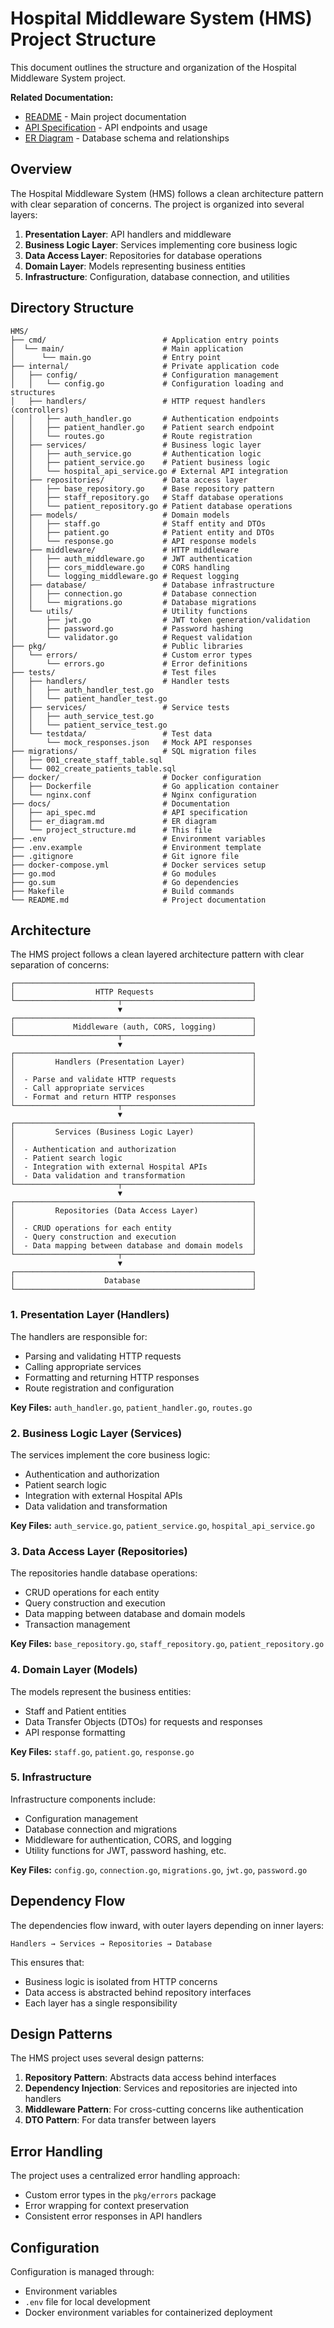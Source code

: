 # Hospital Middleware System (HMS) Project Structure

This document outlines the structure and organization of the Hospital Middleware System project.

**Related Documentation:**
- [README](../README.md) - Main project documentation
- [API Specification](./api_spec.md) - API endpoints and usage
- [ER Diagram](./er_diagram.md) - Database schema and relationships

## Overview

The Hospital Middleware System (HMS) follows a clean architecture pattern with clear separation of concerns. The project is organized into several layers:

1. **Presentation Layer**: API handlers and middleware
2. **Business Logic Layer**: Services implementing core business logic
3. **Data Access Layer**: Repositories for database operations
4. **Domain Layer**: Models representing business entities
5. **Infrastructure**: Configuration, database connection, and utilities

## Directory Structure

```
HMS/
├── cmd/                          # Application entry points
│  └── main/                      # Main application
│      └── main.go                # Entry point
├── internal/                     # Private application code
│   ├── config/                   # Configuration management
│   │   └── config.go             # Configuration loading and structures
│   ├── handlers/                 # HTTP request handlers (controllers)
│   │   ├── auth_handler.go       # Authentication endpoints
│   │   ├── patient_handler.go    # Patient search endpoint
│   │   └── routes.go             # Route registration
│   ├── services/                 # Business logic layer
│   │   ├── auth_service.go       # Authentication logic
│   │   ├── patient_service.go    # Patient business logic
│   │   └── hospital_api_service.go # External API integration
│   ├── repositories/             # Data access layer
│   │   ├── base_repository.go    # Base repository pattern
│   │   ├── staff_repository.go   # Staff database operations
│   │   └── patient_repository.go # Patient database operations
│   ├── models/                   # Domain models
│   │   ├── staff.go              # Staff entity and DTOs
│   │   ├── patient.go            # Patient entity and DTOs
│   │   └── response.go           # API response models
│   ├── middleware/               # HTTP middleware
│   │   ├── auth_middleware.go    # JWT authentication
│   │   ├── cors_middleware.go    # CORS handling
│   │   └── logging_middleware.go # Request logging
│   ├── database/                 # Database infrastructure
│   │   ├── connection.go         # Database connection
│   │   └── migrations.go         # Database migrations
│   └── utils/                    # Utility functions
│       ├── jwt.go                # JWT token generation/validation
│       ├── password.go           # Password hashing
│       └── validator.go          # Request validation
├── pkg/                          # Public libraries
│   └── errors/                   # Custom error types
│       └── errors.go             # Error definitions
├── tests/                        # Test files
│   ├── handlers/                 # Handler tests
│   │   ├── auth_handler_test.go
│   │   └── patient_handler_test.go
│   ├── services/                 # Service tests
│   │   ├── auth_service_test.go
│   │   └── patient_service_test.go
│   └── testdata/                 # Test data
│       └── mock_responses.json   # Mock API responses
├── migrations/                   # SQL migration files
│   ├── 001_create_staff_table.sql
│   └── 002_create_patients_table.sql
├── docker/                       # Docker configuration
│   ├── Dockerfile                # Go application container
│   └── nginx.conf                # Nginx configuration
├── docs/                         # Documentation
│   ├── api_spec.md               # API specification
│   ├── er_diagram.md             # ER diagram
│   └── project_structure.md      # This file
├── .env                          # Environment variables
├── .env.example                  # Environment template
├── .gitignore                    # Git ignore file
├── docker-compose.yml            # Docker services setup
├── go.mod                        # Go modules
├── go.sum                        # Go dependencies
├── Makefile                      # Build commands
└── README.md                     # Project documentation
```

## Architecture

The HMS project follows a clean layered architecture pattern with clear separation of concerns:

```
┌─────────────────────────────────────────────────────┐
│                  HTTP Requests                      │
└───────────────────────┬─────────────────────────────┘
                        ▼
┌─────────────────────────────────────────────────────┐
│             Middleware (auth, CORS, logging)        │
└───────────────────────┬─────────────────────────────┘
                        ▼
┌─────────────────────────────────────────────────────┐
│         Handlers (Presentation Layer)               │
│                                                     │
│  - Parse and validate HTTP requests                 │
│  - Call appropriate services                        │
│  - Format and return HTTP responses                 │
└───────────────────────┬─────────────────────────────┘
                        ▼
┌─────────────────────────────────────────────────────┐
│         Services (Business Logic Layer)             │
│                                                     │
│  - Authentication and authorization                 │
│  - Patient search logic                             │
│  - Integration with external Hospital APIs          │
│  - Data validation and transformation               │
└───────────────────────┬─────────────────────────────┘
                        ▼
┌─────────────────────────────────────────────────────┐
│         Repositories (Data Access Layer)            │
│                                                     │
│  - CRUD operations for each entity                  │
│  - Query construction and execution                 │
│  - Data mapping between database and domain models  │
└───────────────────────┬─────────────────────────────┘
                        ▼
┌─────────────────────────────────────────────────────┐
│                    Database                         │
└─────────────────────────────────────────────────────┘
```

### 1. Presentation Layer (Handlers)

The handlers are responsible for:
- Parsing and validating HTTP requests
- Calling appropriate services
- Formatting and returning HTTP responses
- Route registration and configuration

**Key Files:** `auth_handler.go`, `patient_handler.go`, `routes.go`

### 2. Business Logic Layer (Services)

The services implement the core business logic:
- Authentication and authorization
- Patient search logic
- Integration with external Hospital APIs
- Data validation and transformation

**Key Files:** `auth_service.go`, `patient_service.go`, `hospital_api_service.go`

### 3. Data Access Layer (Repositories)

The repositories handle database operations:
- CRUD operations for each entity
- Query construction and execution
- Data mapping between database and domain models
- Transaction management

**Key Files:** `base_repository.go`, `staff_repository.go`, `patient_repository.go`

### 4. Domain Layer (Models)

The models represent the business entities:
- Staff and Patient entities
- Data Transfer Objects (DTOs) for requests and responses
- API response formatting

**Key Files:** `staff.go`, `patient.go`, `response.go`

### 5. Infrastructure

Infrastructure components include:
- Configuration management
- Database connection and migrations
- Middleware for authentication, CORS, and logging
- Utility functions for JWT, password hashing, etc.

**Key Files:** `config.go`, `connection.go`, `migrations.go`, `jwt.go`, `password.go`

## Dependency Flow

The dependencies flow inward, with outer layers depending on inner layers:

```
Handlers → Services → Repositories → Database
```

This ensures that:
- Business logic is isolated from HTTP concerns
- Data access is abstracted behind repository interfaces
- Each layer has a single responsibility

## Design Patterns

The HMS project uses several design patterns:

1. **Repository Pattern**: Abstracts data access behind interfaces
2. **Dependency Injection**: Services and repositories are injected into handlers
3. **Middleware Pattern**: For cross-cutting concerns like authentication
4. **DTO Pattern**: For data transfer between layers

## Error Handling

The project uses a centralized error handling approach:
- Custom error types in the `pkg/errors` package
- Error wrapping for context preservation
- Consistent error responses in API handlers

## Configuration

Configuration is managed through:
- Environment variables
- `.env` file for local development
- Docker environment variables for containerized deployment
